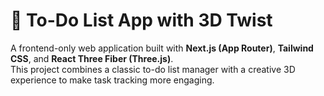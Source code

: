 # 📝 To-Do List App with 3D Twist  

A frontend-only web application built with **Next.js (App Router)**, **Tailwind CSS**, and **React Three Fiber (Three.js)**.  
This project combines a classic to-do list manager with a creative 3D experience to make task tracking more engaging.  
